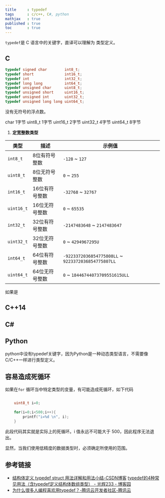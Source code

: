 ```yaml
---
title     : typedef
tags      : c/c++, C#, python
mathjax   : true
published : true
toc       : true
---
```


`typedef`是 C 语言中的关键字，直译可以理解为 类型定义。


## C


```c
typedef signed char        int8_t;
typedef short              int16_t;
typedef int                int32_t;
typedef long long          int64_t;
typedef unsigned char      uint8_t;
typedef unsigned short     uint16_t;
typedef unsigned int       uint32_t;
typedef unsigned long long uint64_t;
```


没有无符号的浮点数。


char 1字节
uint8_t 1字节
uint16_t 2字节
uint32_t  4字节
uint64_t  8字节

1.  **定宽整数类型**

| 类型  | 描述  | 示例值 |
| --- | --- | --- |
| `int8_t` | 8位有符号整数 | `-128` ~ `127` |
| `uint8_t` | 8位无符号整数 | `0` ~ `255` |
| `int16_t` | 16位有符号整数 | `-32768` ~ `32767` |
| `uint16_t` | 16位无符号整数 | `0` ~ `65535` |
| `int32_t` | 32位有符号整数 | `-2147483648` ~ `2147483647` |
| `uint32_t` | 32位无符号整数 | `0` ~ `4294967295U` |
| `int64_t` | 64位有符号整数 | `-9223372036854775808LL` ~ `9223372036854775807LL` |
| `uint64_t` | 64位无符号整数 | `0` ~ `18446744073709551615ULL` |


如果是

## C++14


## C# 


## Python

python中没有typedef关键字，因为Python是一种动态类型语言，不需要像C/C++一样进行类型定义。

## 容易造成死循环

如果在`for` 循环当中特定类型的变量，有可能造成死循环，如下代码

```c

    uint8_t i=0;
    
    for(i=0;i<500;i++){
        printf("i=%d \n", i);
    }
```

此段代码其实就是实际上的死循环。i 值永远不可能大于 500，因此程序无法退出。

显然，当我们使用低精度的数据类型时，必须确定所使用的范围。

## 参考链接

- [结构体定义 typedef struct 用法详解和用法小结-CSDN博客](https://blog.csdn.net/qq_44881094/article/details/120926130)
[typedef的4种常见用法（含typedef定义结构体数组类型） - 光辉233 - 博客园](https://www.cnblogs.com/guanghui-hua/p/17426155.html)
- [为什么很多人编程喜欢用typedef？-腾讯云开发者社区-腾讯云](https://cloud.tencent.com/developer/article/1631256)

